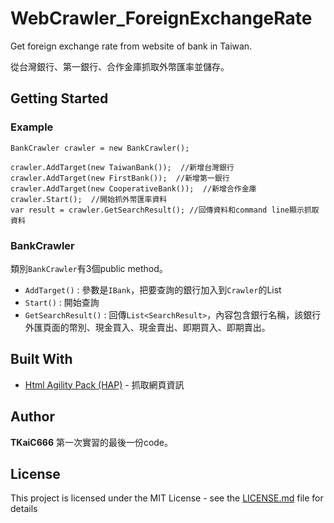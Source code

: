 # WebCrawler_ForeignExchangeRate
Get foreign  exchange rate from website of bank in Taiwan.

從台灣銀行、第一銀行、合作金庫抓取外幣匯率並儲存。


## Getting Started

### Example
```
BankCrawler crawler = new BankCrawler();

crawler.AddTarget(new TaiwanBank());  //新增台灣銀行
crawler.AddTarget(new FirstBank());  //新增第一銀行
crawler.AddTarget(new CooperativeBank());  //新增合作金庫
crawler.Start();  //開始抓外幣匯率資料
var result = crawler.GetSearchResult(); //回傳資料和command line顯示抓取資料
```

### BankCrawler
類別`BankCrawler`有3個public method。
* `AddTarget()` : 參數是`IBank`，把要查詢的銀行加入到`Crawler`的List
* `Start()` : 開始查詢
* `GetSearchResult()` : 回傳`List<SearchResult>`，內容包含銀行名稱，該銀行外匯頁面的幣別、現金買入、現金賣出、即期買入、即期賣出。

## Built With
* [Html Agility Pack (HAP)](https://github.com/zzzprojects/html-agility-pack) - 抓取網頁資訊


## Author
**TKaiC666** 
第一次實習的最後一份code。


## License
This project is licensed under the MIT License - see the [LICENSE.md](https://github.com/TKaiC666/WebCrawler_ForeignExchangeRate/blob/master/LICENSE) file for details
